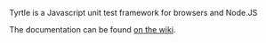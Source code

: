Tyrtle is a Javascript unit test framework for browsers and Node.JS

The documentation can be found [on the wiki](http://github.com/spadgos/tyrtle/wiki).
